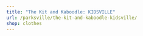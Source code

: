 ```yaml
---
title: "The Kit and Kaboodle: KIDSVILLE"
url: /parksville/the-kit-and-kaboodle-kidsville/
shop: clothes
---
```

